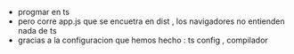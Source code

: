 * progmar en ts 
* pero corre app.js que se encuetra en dist , los navigadores no entienden nada de ts 
* gracias a la configuracion que hemos hecho : ts config , compilador